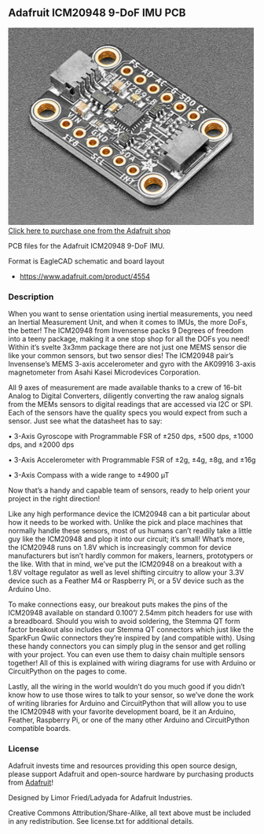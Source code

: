 ## Adafruit ICM20948 9-DoF IMU PCB

<a href="http://www.adafruit.com/products/4554"><img src="assets/4554.png?raw=true" width="500px"><br/>
Click here to purchase one from the Adafruit shop</a>

PCB files for the Adafruit ICM20948 9-DoF IMU. 

Format is EagleCAD schematic and board layout
* https://www.adafruit.com/product/4554

### Description
When you want to sense orientation using inertial measurements, you need an Inertial Measurement Unit, and when it comes to IMUs, the more DoFs, the better! The ICM20948 from Invensense packs 9 Degrees of freedom into a teeny package, making it a one stop shop for all the DOFs you need! Within it’s svelte 3x3mm package there are not just one MEMS sensor die like your common sensors, but two sensor dies! The ICM20948 pair’s Invensense’s MEMS 3-axis accelerometer and gyro with the AK09916 3-axis magnetometer from Asahi Kasei Microdevices Corporation.

 All 9 axes of measurement are made available thanks to a crew of 16-bit Analog to Digital Converters, diligently converting the raw analog signals from the MEMs sensors to digital readings that are accessed via I2C or SPI. Each of the sensors have the quality specs you would expect from such a sensor. Just see what the datasheet has to say:

• 3-Axis Gyroscope with Programmable FSR of ±250 dps, ±500 dps, ±1000 dps, and ±2000 dps

• 3-Axis Accelerometer with Programmable FSR of ±2g, ±4g, ±8g, and ±16g

• 3-Axis Compass with a wide range to ±4900 µT

Now that’s a handy and capable team of sensors, ready to help orient your project in the right direction!


Like any high performance device the ICM20948 can a bit particular about how it needs to be worked with. Unlike the pick and place machines that normally handle these sensors, most of us humans can’t readily take a little guy like the ICM20948 and plop it into our circuit; it’s small! What’s more, the ICM20948 runs on 1.8V which is increasingly common for device manufacturers but isn’t hardly common for makers, learners, prototypers or the like. With that in mind, we’ve put the ICM20948 on a breakout with a 1.8V voltage regulator as well as level shifting circuitry to allow your 3.3V device such as a Feather M4 or Raspberry Pi, or a 5V device such as the Arduino Uno.

To make connections easy, our breakout puts makes the pins of the ICM20948 available on standard 0.100”/ 2.54mm pitch headers for use with a breadboard. Should you wish to avoid soldering, the Stemma QT form factor breakout also includes our Stemma QT connectors which just like the SparkFun Qwiic connectors they’re inspired by (and compatible with). Using these handy connectors you can simply plug in the sensor and get rolling with your project. You can even use them to daisy chain multiple sensors together! All of this is explained with wiring diagrams for use with Arduino or CircuitPython on the pages to come.


Lastly, all the wiring in the world wouldn’t do you much good if you didn’t know how to use those wires to talk to your sensor, so we’ve done the work of writing libraries for Arduino and CircuitPython that will allow you to use the ICM20948 with your favorite development board, be it an Arduino, Feather, Raspberry Pi, or one of the many other Arduino and CircuitPython compatible boards.

### License

Adafruit invests time and resources providing this open source design, please support Adafruit and open-source hardware by purchasing products from [Adafruit](https://www.adafruit.com)!

Designed by Limor Fried/Ladyada for Adafruit Industries.

Creative Commons Attribution/Share-Alike, all text above must be included in any redistribution. 
See license.txt for additional details.
